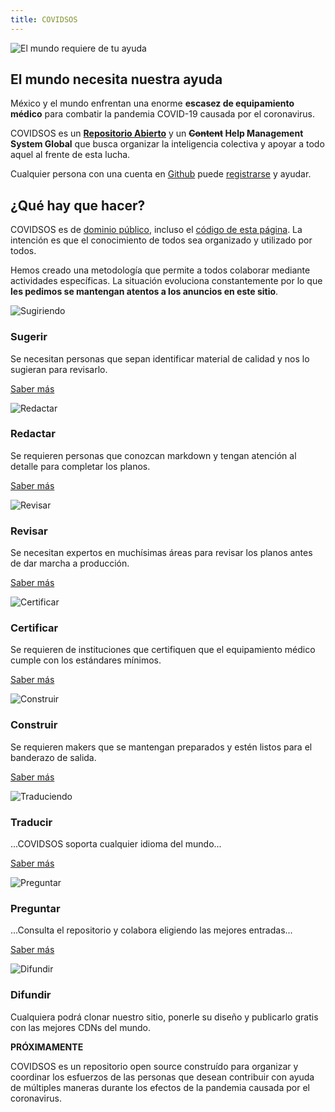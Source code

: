 ```yaml
---
title: COVIDSOS
---
```


<simple-hero>

![El mundo requiere de tu ayuda](../img/world.png)

<section class="message">

# El mundo necesita nuestra ayuda

México y el mundo enfrentan una enorme **escasez de equipamiento médico** para
 combatir la pandemia COVID-19 causada por el coronavirus.
 
COVIDSOS es un **[Repositorio Abierto](https://github.com/covidsos/covidsos)** y un **<strike>Content</strike> Help
 Management System Global** que busca organizar la inteligencia colectiva y 
 apoyar a todo aquel al frente de esta lucha.

Cualquier persona con una cuenta en [Github](https://github.com/) puede
 [registrarse](/connect) y ayudar.  

</section>  

</simple-hero>


<single-column>

## ¿Qué hay que hacer?

COVIDSOS  es de [dominio público](https://github.com/covidsos/covidsos/blob/master/LICENSE), incluso el [código de esta 
página](https://github.com/covidsos/pages/blob/master/es/index.md). La
 intención es que el conocimiento de todos sea organizado y utilizado por
  todos. 

Hemos creado una metodología que permite a todos
 colaborar mediante actividades específicas. La situación evoluciona
  constantemente por lo que **les pedimos se mantengan atentos a los anuncios
   en este sitio**. 

</single-column>


<card-holder>

<simple-card>

![Sugiriendo](../img/suggesting.svg)

### Sugerir

Se necesitan personas que sepan identificar material de calidad y nos lo
 sugieran para revisarlo.

[Saber más](/es/como-ayudar/sugerir)

</simple-card>






<simple-card>

![Redactar](../img/writing.svg)

### Redactar

Se requieren personas que conozcan markdown y tengan atención al detalle para
 completar los planos.
 
[Saber más](/es/como-ayudar/sugerir)

</simple-card>







<simple-card>

![Revisar](../img/reviewing.svg)

### Revisar

Se necesitan expertos en muchísimas áreas para revisar los planos antes de
 dar marcha a producción.

[Saber más](/es/como-ayudar/sugerir)

</simple-card>



<simple-card>

![Certificar](../img/certifying.svg)

### Certificar

Se requieren de instituciones que certifiquen que el equipamiento médico
 cumple con los estándares mínimos.

[Saber más](/es/como-ayudar/sugerir)

</simple-card>




<simple-card>

![Construir](../img/making.svg)

### Construir

Se requieren makers que se mantengan preparados y estén listos para el
 banderazo de salida.

[Saber más](/es/como-ayudar/sugerir)

</simple-card>



<simple-card>

![Traduciendo](../img/translating.svg)

### Traducir

...COVIDSOS soporta cualquier idioma del mundo...

[Saber más](/es/como-ayudar/sugerir)

</simple-card>





<simple-card>

![Preguntar](../img/collaborating.svg)

### Preguntar

...Consulta el repositorio y colabora eligiendo las mejores entradas...

[Saber más](/es/como-ayudar/sugerir)

</simple-card>



<simple-card>

![Difundir](../img/promoting.svg)

### Difundir

Cualquiera podrá clonar nuestro sitio, ponerle su diseño y publicarlo gratis
 con las mejores CDNs del mundo.

**PRÓXIMAMENTE**

</simple-card>



</card-holder>








<text-banner>

COVIDSOS es un repositorio open source construído para organizar y coordinar 
los esfuerzos de las personas que desean contribuir con ayuda de múltiples
 maneras durante los efectos de la pandemia causada por el coronavirus.
 
</text-banner>
